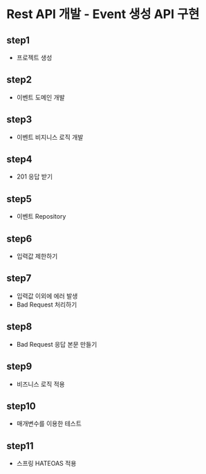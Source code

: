 # Rest API 개발 - Event 생성 API 구현

## step1
* 프로젝트 생성

## step2
* 이벤트 도메인 개발

## step3
* 이벤트 비지니스 로직 개발

## step4
* 201 응답 받기

## step5
* 이벤트 Repository

## step6
* 입력값 제한하기

## step7
* 입력값 이외에 에러 발생
* Bad Request 처리하기

## step8
* Bad Request 응답 본문 만들기

## step9
* 비즈니스 로직 적용

## step10
* 매개변수를 이용한 테스트

## step11
* 스프링 HATEOAS 적용
